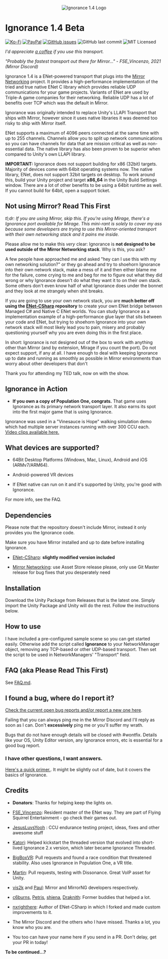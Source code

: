 <p align="center">
  <img src="http://oiran.studio/images/ignorance14.png" alt="Ignorance 1.4 Logo"/>
</p>

Ignorance 1.4 Beta
=============
[![Ko-Fi](https://img.shields.io/badge/Donate-Ko--Fi-red)](https://ko-fi.com/coburn) 
[![PayPal](https://img.shields.io/badge/Donate-PayPal-blue)](https://paypal.me/coburn64) 
[![GitHub issues](https://img.shields.io/github/issues/SoftwareGuy/Ignorance.svg)](https://github.com/SoftwareGuy/Ignorance/issues)
![GitHub last commit](https://img.shields.io/github/last-commit/SoftwareGuy/Ignorance.svg) ![MIT Licensed](https://img.shields.io/badge/license-MIT-green.svg)

_I'd appreciate [a coffee](https://ko-fi.com/coburn) if you use this transport._

_"Probably the fastest transport out there for Mirror..." - FSE_Vincenzo, 2021 (Mirror Discord)_

Ignorance 1.4 is a ENet-powered transport that plugs into the [Mirror Networking](https://github.com/vis2k/Mirror) project. It provides a high-performance
implementation of the tried and true native ENet C library which provides reliable UDP communications for your game projects. Variants of ENet are used by Triple-A
game companies for their networking. Reliable UDP has a lot of benefits over TCP which was the default in Mirror.

Ignorance was originally intended to replace Unity's LLAPI Transport that ships with Mirror, however since it uses native libraries it was deemed too risky to ship with 
Mirror itself.

ENet supports a maximum of 4096 peers connected at the same time with up to 255 channels. Channels allow you to split up network communications so you can have channels
for data that are mission critical as well as non-essential data. The native library has also been proven to be superior when compared to Unity's own LLAPI library.

**IMPORTANT:** Ignorance does not support building for x86 (32bit) targets. Majority of devices come with 64bit operating systems now. The native library, ENet,
does not support 32bit targets on desktop. To work around this, build your Unity project and target **x86_64** in the Unity Build Settings window. There are a lot
of other benefits to be using a 64bit runtime as well. If you cannot build for 64bit, open a support ticket.

Not using Mirror? Read This First
------------

*tl;dr: If you are using Mirror, skip this. If you're using Mirage, there's a Ignorance port available for Mirage. This mini-rant is solely to 
cover my ass because some developers are trying to use this Mirror-oriented transport with their own networking stack and it pains me inside.*

Please allow me to make this *very* clear: Ignorance is **not designed to be used outside of the Mirror Networking stack**. Why is this, you ask?

A few people have approached me and asked "hey can I use this with my own networking solution?" or they go ahead and try to shoehorn Ignorance into their own network stack,
make a mess of it and then either blame me for the failure, come crying to me and beg for me to figure out what they did wrong or why Ignorance doesn't do what they want it to
on their own stack. Some others don't even know half of what Ignorance does under the bonnet and they look at me strangely when shit breaks.

If you are going to use your own network stack, you are **much better off using the [ENet-CSharp](https://github.com/SoftwareGuy/ENet-CSharp) repository** to create
your own ENet bridge between Managed C# and Native C ENet worlds. You can study Ignorance as a implementation example of a high-performance glue layer that sits between your code
and ENet, but trying to shoehorn Ignorance into your own network stack will most likely lead you to pain, misery and probably questioning yourself why you are even doing this in
the first place.

In short: Ignorance is not designed out of the box to work with anything other than Mirror (and by extension, Mirage if you count the port). Do not expect support, if any at all. 
I have enough to deal with keeping Ignorance up to date and running as smoothly as possible in Mirror environments than worry about other developers that don't 

Thank you for attending my TED talk, now on with the show.

Ignorance in Action
------------

- **If you own a copy of Population One, congrats.** That game uses Ignorance as its primary network transport layer. It also earns its spot into the first major game that is using Ignorance.

Ignorance was used in a "Vinesauce is Hope" walking simulation demo which had multiple 
server instances running with over 300 CCU each. [Video clips available here.](https://clips.twitch.tv/UglyColdbloodedAlfalfaAllenHuhu)

What devices are supported?
------------

- 64Bit Desktop Platforms (Windows, Mac, Linux), Android and iOS (ARMv7/ARM64).

- Android-powered VR devices

- If ENet native can run on it and it's supported by Unity, you're good with Ignorance.

For more info, see the FAQ.


Dependencies
------------

Please note that the repository doesn't include Mirror, instead it only provides you the Ignorance code.

Make sure you have Mirror installed and up to date before installing Ignorance.

-   [ENet-CSharp](https://github.com/SoftwareGuy/ENet-CSharp): **slightly modified version included**

-   [Mirror Networking](https://github.com/vis2k/Mirror): use Asset Store release please, only use Git Master release for bug fixes that you desperately need

Installation
------------

Download the Unity Package from Releases that is the latest one. Simply import
the Unity Package and Unity will do the rest. Follow the instructions below.

How to use
----------

I have included a pre-configured sample scene so you can get started easily. Otherwise add the script 
called **Ignorance** to your NetworkManager object, removing any TCP-based or other UDP-based transport. 
Then set the script to be used in NetworkManagers' "Transport" field.

FAQ (aka Please Read This First)
--------------------------------

See [FAQ.md](https://github.com/SoftwareGuy/Ignorance/blob/master/FAQ.md).

I found a bug, where do I report it?
--------------------------------
[Check the current open bug reports and/or report a new one here](https://github.com/SoftwareGuy/Ignorance/issues).

Failing that you can always ping me in the Mirror Discord and I'll reply as soon as I can. Don't **excessively** ping me or you'll suffer my wrath. 

Bugs that do not have enough details will be closed with \#wontfix. Details like your OS, Unity Editor version, any Ignorance errors, etc is essential for a good
bug report.

### I have other questions, I want answers.

[Here's a quick primer.](https://vis2k.github.io/Mirror/Transports/Ignorance). It might be slightly out of date, but it covers the basics of Ignorance.


Credits
-------

-   **Donators**: Thanks for helping keep the lights on.

-	[FSE_Vincenzo](https://github.com/Vincenz099): Resident master of the ENet way. They are part of Flying Squirrel Entertainment - go check their games out.
	
-	[JesusLuvsYooh](https://github.com/JesusLuvsYooh) : CCU endurance testing project, ideas, fixes and other awesome stuff

-   [Katori](https://github.com/katori): Helped kickstart the threaded version that evolved into short-lived Ignorance 2.x version, which later became 
	Ignorance Threaded.

-   [BigBoxVR](https://github.com/GabeBigBoxVR): Pull requests and found a race condition that threatened stability. Also uses Ignorance in Population One, a VR title.

-   [Martin](https://github.com/martindevans): Pull requests, testing with Dissonance. Great VoIP asset for Unity.

-   [vis2k](https://github.com/vis2k) and [Paul](https://github.com/paulpach): Mirror and MirrorNG developers respectively.

-   [c6burns](https://github.com/c6burns), [Petris](https://github.com/MichalPetryka), [shiena](https://github.com/shiena), [Draknith](https://github.com/FizzCube): Former buddies that helped a lot.

-   [nxrighthere](https://github.com/nxrighthere): Author of ENet-CSharp in which I forked and made custom improvements to it.

-   The Mirror Discord and the others who I have missed. Thanks a lot, you know who you are.

-   You too can have your name here if you send in a PR. Don't delay, get your PR in today!

**To be continued...?**